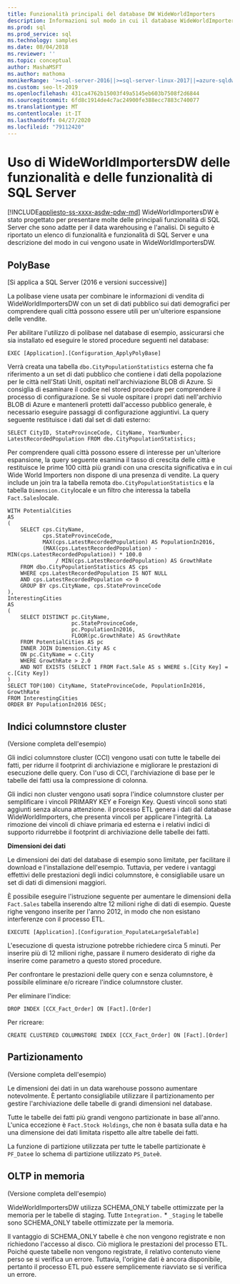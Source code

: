 ```yaml
---
title: Funzionalità principali del database DW WideWorldImporters
description: Informazioni sul modo in cui il database WideWorldImportersDW presenta le funzionalità chiave di SQL Server adatte per il data warehousing e l'analisi.
ms.prod: sql
ms.prod_service: sql
ms.technology: samples
ms.date: 08/04/2018
ms.reviewer: ''
ms.topic: conceptual
author: MashaMSFT
ms.author: mathoma
monikerRange: '>=sql-server-2016||>=sql-server-linux-2017||=azure-sqldw-latest||>=aps-pdw-2016||=sqlallproducts-allversions||=azuresqldb-mi-current'
ms.custom: seo-lt-2019
ms.openlocfilehash: 431ca4762b15003f49a5145eb603b7508f2d6844
ms.sourcegitcommit: 6fd8c1914de4c7ac24900fe388ecc7883c740077
ms.translationtype: MT
ms.contentlocale: it-IT
ms.lasthandoff: 04/27/2020
ms.locfileid: "79112420"
---
```

# <a name="wideworldimportersdw-use-of-sql-server-features-and-capabilities"></a>Uso di WideWorldImportersDW delle funzionalità e delle funzionalità di SQL Server
[!INCLUDE[appliesto-ss-xxxx-asdw-pdw-md](../includes/appliesto-ss-xxxx-asdw-pdw-md.md)]
WideWorldImportersDW è stato progettato per presentare molte delle principali funzionalità di SQL Server che sono adatte per il data warehousing e l'analisi. Di seguito è riportato un elenco di funzionalità e funzionalità di SQL Server e una descrizione del modo in cui vengono usate in WideWorldImportersDW.

## <a name="polybase"></a>PolyBase

[Si applica a SQL Server (2016 e versioni successive)]

La polibase viene usata per combinare le informazioni di vendita di WideWorldImportersDW con un set di dati pubblico sui dati demografici per comprendere quali città possono essere utili per un'ulteriore espansione delle vendite.

Per abilitare l'utilizzo di polibase nel database di esempio, assicurarsi che sia installato ed eseguire le stored procedure seguenti nel database:

    EXEC [Application].[Configuration_ApplyPolyBase]

Verrà creata una tabella `dbo.CityPopulationStatistics` esterna che fa riferimento a un set di dati pubblico che contiene i dati della popolazione per le città nell'Stati Uniti, ospitati nell'archiviazione BLOB di Azure. Si consiglia di esaminare il codice nel stored procedure per comprendere il processo di configurazione. Se si vuole ospitare i propri dati nell'archivio BLOB di Azure e mantenerli protetti dall'accesso pubblico generale, è necessario eseguire passaggi di configurazione aggiuntivi. La query seguente restituisce i dati dal set di dati esterno:

    SELECT CityID, StateProvinceCode, CityName, YearNumber, LatestRecordedPopulation FROM dbo.CityPopulationStatistics;

Per comprendere quali città possono essere di interesse per un'ulteriore espansione, la query seguente esamina il tasso di crescita delle città e restituisce le prime 100 città più grandi con una crescita significativa e in cui Wide World Importers non dispone di una presenza di vendite. La query include un join tra la tabella remota `dbo.CityPopulationStatistics` e la tabella `Dimension.City`locale e un filtro che interessa la tabella `Fact.Sales`locale.

    WITH PotentialCities
    AS
    (
        SELECT cps.CityName,
               cps.StateProvinceCode,
               MAX(cps.LatestRecordedPopulation) AS PopulationIn2016,
               (MAX(cps.LatestRecordedPopulation) - MIN(cps.LatestRecordedPopulation)) * 100.0
                   / MIN(cps.LatestRecordedPopulation) AS GrowthRate
        FROM dbo.CityPopulationStatistics AS cps
        WHERE cps.LatestRecordedPopulation IS NOT NULL
        AND cps.LatestRecordedPopulation <> 0
        GROUP BY cps.CityName, cps.StateProvinceCode
    ),
    InterestingCities
    AS
    (
        SELECT DISTINCT pc.CityName,
                        pc.StateProvinceCode,
                        pc.PopulationIn2016,
                        FLOOR(pc.GrowthRate) AS GrowthRate
        FROM PotentialCities AS pc
        INNER JOIN Dimension.City AS c
        ON pc.CityName = c.City
        WHERE GrowthRate > 2.0
        AND NOT EXISTS (SELECT 1 FROM Fact.Sale AS s WHERE s.[City Key] = c.[City Key])
    )
    SELECT TOP(100) CityName, StateProvinceCode, PopulationIn2016, GrowthRate
    FROM InterestingCities
    ORDER BY PopulationIn2016 DESC;

## <a name="clustered-columnstore-indexes"></a>Indici columnstore cluster

(Versione completa dell'esempio)

Gli indici columnstore cluster (CCI) vengono usati con tutte le tabelle dei fatti, per ridurre il footprint di archiviazione e migliorare le prestazioni di esecuzione delle query. Con l'uso di CCI, l'archiviazione di base per le tabelle dei fatti usa la compressione di colonna.

Gli indici non cluster vengono usati sopra l'indice columnstore cluster per semplificare i vincoli PRIMARY KEY e Foreign Key. Questi vincoli sono stati aggiunti senza alcuna attenzione. il processo ETL genera i dati dal database WideWorldImporters, che presenta vincoli per applicare l'integrità. La rimozione dei vincoli di chiave primaria ed esterna e i relativi indici di supporto ridurrebbe il footprint di archiviazione delle tabelle dei fatti.

**Dimensioni dei dati**

Le dimensioni dei dati del database di esempio sono limitate, per facilitare il download e l'installazione dell'esempio. Tuttavia, per vedere i vantaggi effettivi delle prestazioni degli indici columnstore, è consigliabile usare un set di dati di dimensioni maggiori.

È possibile eseguire l'istruzione seguente per aumentare le dimensioni della `Fact.Sales` tabella inserendo altre 12 milioni righe di dati di esempio. Queste righe vengono inserite per l'anno 2012, in modo che non esistano interferenze con il processo ETL.

    EXECUTE [Application].[Configuration_PopulateLargeSaleTable]

L'esecuzione di questa istruzione potrebbe richiedere circa 5 minuti. Per inserire più di 12 milioni righe, passare il numero desiderato di righe da inserire come parametro a questo stored procedure.

Per confrontare le prestazioni delle query con e senza columnstore, è possibile eliminare e/o ricreare l'indice columnstore cluster.

Per eliminare l'indice:

    DROP INDEX [CCX_Fact_Order] ON [Fact].[Order]

Per ricreare:

    CREATE CLUSTERED COLUMNSTORE INDEX [CCX_Fact_Order] ON [Fact].[Order]

## <a name="partitioning"></a>Partizionamento

(Versione completa dell'esempio)

Le dimensioni dei dati in un data warehouse possono aumentare notevolmente. È pertanto consigliabile utilizzare il partizionamento per gestire l'archiviazione delle tabelle di grandi dimensioni nel database.

Tutte le tabelle dei fatti più grandi vengono partizionate in base all'anno. L'unica eccezione è `Fact.Stock Holdings`, che non è basata sulla data e ha una dimensione dei dati limitata rispetto alle altre tabelle dei fatti.

La funzione di partizione utilizzata per tutte le tabelle partizionate è `PF_Date`e lo schema di partizione utilizzato `PS_Date`è.

## <a name="in-memory-oltp"></a>OLTP in memoria

(Versione completa dell'esempio)

WideWorldImportersDW utilizza SCHEMA_ONLY tabelle ottimizzate per la memoria per le tabelle di staging. Tutte `Integration.` * `_Staging` le tabelle sono SCHEMA_ONLY tabelle ottimizzate per la memoria.

Il vantaggio di SCHEMA_ONLY tabelle è che non vengono registrate e non richiedono l'accesso al disco. Ciò migliora le prestazioni del processo ETL. Poiché queste tabelle non vengono registrate, il relativo contenuto viene perso se si verifica un errore. Tuttavia, l'origine dati è ancora disponibile, pertanto il processo ETL può essere semplicemente riavviato se si verifica un errore.
